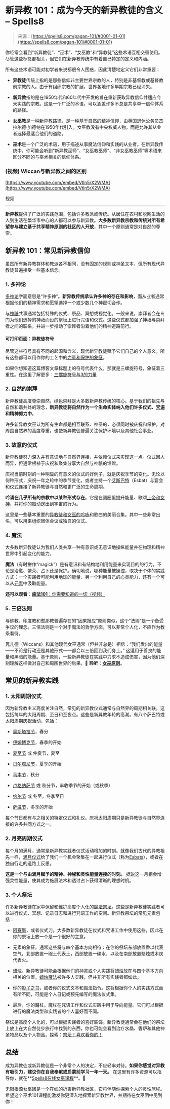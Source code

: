 <!--yml

category: 未分类

date: 2024-06-12 19:59:03

-->

# 新异教 101：成为今天的新异教徒的含义 – Spells8

> 来源：[https://spells8.com/pagan-101/#0001-01-01](https://spells8.com/pagan-101/#0001-01-01)

你经常会看到“新异教徒”、“巫术”、“女巫教”和“异教徒”这些术语互相交替使用。尽管这些标签都相关，但它们在新异教传统中有着自己特定的定义和内涵。

所有这些术语可能对初学者来说都很令人困惑，因此清楚地定义它们非常重要：

+   **异教徒**传统上指的是那些信仰非主要世界宗教的人，特别是非基督教或基督教前宗教的人。由于有组织宗教的扩展，世界各地许多早期宗教已经消失。

+   **新异教**指的是在1950年代和60年代中开发的旨在重新获取异教信仰并适应今天实践的宗教。这是一个广泛的术语，可以涵盖许多不总是共享单一信仰体系的路径。

+   **女巫教**是一种新异教路径，是一种[基于自然的精神信仰](https://spells8.com/nature-spirituality/)，由英国退休公务员杰拉尔德·加德纳在1950年代引入。女巫教没有中央权威人物，而是允许其从业者选择最适合他们的道路。

+   **巫术**是一个广泛的术语，用于描述从事魔法信仰和实践的从业者。在新异教传统中，你可能会听到“新异教巫师”、“女巫教巫师”、“非女巫教巫师”等术语来区分不同的与巫术相关的信仰体系。

### (视频) Wiccan与新异教之间的区别

[https://www.youtube.com/embed/Vtln5rX2WMA](https://www.youtube.com/embed/Vtln5rX2WMA)

视频

* * *

**新异教**提供了广泛的实践范围，包括许多教派或传统。从居住在农村和脱网生活的人到生活在繁华市中心的人都可以参与新异教。**大多数新异教宗教和传统对所有希望参与建立基于共享精神原则的社区的人开放**，其中一个原则通常是对自然的尊崇。

## 新异教 101：常见新异教信仰

虽然所有新异教群体和教派各不相同，没有固定的规则或神圣文本，但所有现代异教徒普遍接受一些基本信念。

### 1\. 多神论

[多神论](https://wikidiff.com/paganism/polytheism)字面意思是“许多神”。**新异教传统承认许多神的存在和影响**，而从业者通常根据他们的精神需求和愿望选择一个或少数几个神密切合作。

与[神祇](https://spells8.com/topic/first-devotional/)共事通常包括特殊的仪式、祭品、冥想或视觉化。一般来说，崇拜者会在专门为他们选择的神祇而设的祭坛上进行咒语和仪式。这些仪式都加强了神祇与崇拜者之间的联系，并进一步推动了崇拜者沿着他们的精神道路前行。

#### 可打印页面：异教徒符号

尽管这些符号具有不同的起源和含义，现代新异教徒赋予它们自己的个人意义，所有这些都可以用作你的工艺中的[力量和保护的象征](https://spells8.com/topic/wiccan-symbols/)。

如果你想知道这篇博客文章标题上的符号代表什么，那就是三螺旋符号，象征着三重性。在这里了解更多：[三螺旋符号与3的力量](https://forum.spells8.com/t/sacred-symbols-triquetra-the-power-of-3/233)

### 2\. 自然的崇拜

新异教徒高度尊崇自然，绿色崇拜是大多数新异教传统的核心。基于我们的祖先与自然和谐共处的理念，**新异教徒将自然作为一个生命实体纳入他们许多仪式、[咒语](https://spells8.com/all-spells/)和精神努力中**。

许多新异教女巫认为所有生命都是相互联系、神圣的，必须同时被庆祝和保护。对周围自然界的高度尊重，也使新异教徒普遍关注保护环境以及其他社会事业。

### 3\. 故意的仪式

新异教徒努力深入并有意识地与自然界连接，并依赖仪式来实现这一点。仪式因人而异，但通常根植于庆祝和聚集分享大自然与神祇的馈赠。

庆祝当前时刻的一种明显的有意义的仪式的好例子，就是庆祝季节的变化。无论以何种形式，庆祝一年之轮中的季节变化，或者主持一个[艾斯巴特](https://spells8.com/esbat-wiccan-ritual/)（Esbat）与宴会和仪式连接了新异教徒与自然和更广泛的生命周期。

**吟诵在几乎所有的宗教中以某种形式存在**。它是在圆圈里提升能量、歌颂[上帝和女神](https://spells8.com/topic/god-and-goddess/)、并将你的振动送出到宇宙的行为。

这里是一些基本重要的[异教徒和女巫的吟咏](https://spells8.com/pagan-wiccan-songs-and-chants/)和歌曲的美丽合集。其中一些非常出名，可以用来组织团体会议或独自的仪式。

### 4\. 魔法

大多数新异教徒认为我们人类共享一种有意识或无意识地操纵能量并在物理和精神世界中引起变化的能力。

**魔法**（有时拼作“magick”）是有意识和有结构地利用能量来实现目的的行为，不论是治愈、繁荣、占卜还是保护。确切地说，哪种能量被操控，取决于个体的实践方式：一个实践者可能利用地球的能量，另一个利用自己的心灵能力，还有一个可以从[元素](https://spells8.com/topic/elements-of-witchcraft-wisdom/)中汲取能量。

**还可以观看**：[**施法101**：你需要知道的一切（视频）](https://spells8.com/courses/spellcasting-101/)

### 5\. 三倍法则

与佛教、印度教和耆那教普遍存在的“因果报应”原则类似，这个“法则”是一个备受争议的理念。三倍法则是一个对于魔法的哲学方面，可以非常个人化，不应作为教条看待。

瓦儿德（Wiccans）和其他现代女巫通常（但并非总是）相信：“我们发出的能量——不论是行动还是其他形式——都会以三倍回到我们身上。” 这适用于善良的能量和黑暗的能量。基于原则，一些新异教徒在实践中力求不造成伤害，因为他们深刻理解这样做对自己和周围世界的后果。🎵 **聆听**：[**女巫原则**](https://spells8.com/topic/the-wiccan-rede-song/)。

## 常见的新异教实践

### 1\. 太阳周期仪式

因为新异教主义高度关注自然，常见的新异教仪式通常与自然界的周期相关联。这包括每年的太阳周期、至日和至夜点。这些是新异教年轮的高潮。有八个萨巴特或太阳周期庆祝活动，包括：

+   [奥斯塔拉节](https://spells8.com/ostara-celebration-ritual/)，春分

+   [伊姆博克节](https://spells8.com/imbolc-celebration-ritual/)，春季的开始

+   [夏至节](https://spells8.com/litha-celebration-ritual/) 或 仲夏节，夏至

+   [贝尔塔尼节](https://spells8.com/beltane-celebration-ritual-castalong/)，夏季的开始

+   [马本节](https://spells8.com/mabon-celebration-ritual/)，秋分

+   [卢格纳萨节](https://spells8.com/lughnasadh-lammas-ritual/) 或 秋分节，丰收季节的开始（或秋季）

+   [约尔节](https://spells8.com/wiccan-yule-celebration-at-home/) 或 冬至，冬季至日

+   [萨温节](https://spells8.com/samhain-rituals-spellwork/)，冬季的开始

每个节日都有与之相关的特定仪式和礼仪。庆祝太阳周期只是新异教徒与自然界连接的许多共同方式之一。

### 2\. 月亮周期仪式

每个月的满月，通常是新异教实践者仪式活动增加的时刻。就像我们古代的异教祖先一样，[满月仪式](https://spells8.com/full-moon-spells/)给了我们一个机会聚集在一起进行仪式（称为[Esbats](https://spells8.com/magic/esbats/)），或者在独自行走的道路上反思。

**这是一个与由满月赋予的精神、神秘和灵性能量连接的时刻。** 据说这一月相会增强灵性能量，使其成为施展法术和透过占卜获得清晰的理想时机。

### 3\. 个人祭坛

许多新异教徒在家中保留和维护高度个人化的[魔法祭坛](https://spells8.com/lessons/wiccan-pagan-altar/)。这些是新异教徒实践者可以进行仪式、冥想、记录日志和进行咒语工作的空间。新异教祭坛的常见元素包括：

+   [阿赛墨](https://spells8.com/athame-uses-ritual-knife/)，或者仪式刀。大多数新异教徒在仪式和咒语工作中使用这些，因此在你的祭坛上放一个是一个很好的主意。

+   元素的象征。通常这些将与四个基本方向相符：在你的祭坛东部放置香以代表空气，北部放置一碗土代表土，西部放置一碟水，以及在南部放置蜡烛或木炭代表火。

+   蜡烛。新异教徒可能会根据他们的神灵或个人实践将蜡烛放在与四个基本方向相关的位置。[蜡烛魔法](https://spells8.com/dressing-a-candle-magic-rituals/)被许多人实践，但并非所有实践者都如此。

+   你的[影子之书](https://spells8.com/printable-pages-book-shadows/)，或者你的仪式文本和魔法指令。这将根据你个人的实践方式而有所不同，可能是个人日记或预先编写的魔法仪式集。

+   最后，你的魔杖。魔杖在咒语工作和仪式实践中用于导向能量。它们可以根据进行的魔法类型和实践者的个人喜好而不同。

祭坛是高度个人化的，可以根据实践者的喜好装饰。新异教徒通常会在他们的祭坛上放上在大自然徒步旅行中找到的东西，你也可能会看到治疗水晶、香炉和其他神圣物品以及个人物品。探索：[祭坛！喜欢看你的！](https://forum.spells8.com/t/altars-love-to-see-yours/1072/287)

## 总结

成为异教徒或新异教徒是一个非常个人的决定，不应轻率对待。**如果你感觉对异教有吸引力，建议你在自我奉献或启蒙前学习一年一天。** 在这里有许多资源可以指导你，就在**[Spells8在线女巫课程](https://spells8.com/online-witchcraft-courses/)**。🔮

[无限根源女巫团](http://forum.spells8.com/)是一个在线的折衷新异教社区，它将伴随你探索个人的灵性旅程。希望这个巫术101课程能激发你更深入地探索新异教世界，并期待在女巫团中见到你！
